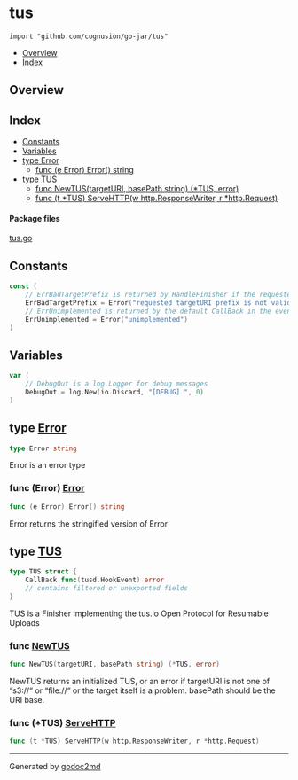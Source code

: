 

# tus
`import "github.com/cognusion/go-jar/tus"`

* [Overview](#pkg-overview)
* [Index](#pkg-index)

## <a name="pkg-overview">Overview</a>



## <a name="pkg-index">Index</a>
* [Constants](#pkg-constants)
* [Variables](#pkg-variables)
* [type Error](#Error)
  * [func (e Error) Error() string](#Error.Error)
* [type TUS](#TUS)
  * [func NewTUS(targetURI, basePath string) (*TUS, error)](#NewTUS)
  * [func (t *TUS) ServeHTTP(w http.ResponseWriter, r *http.Request)](#TUS.ServeHTTP)


#### <a name="pkg-files">Package files</a>
[tus.go](https://github.com/cognusion/go-jar/tree/master/tus/tus.go)


## <a name="pkg-constants">Constants</a>
``` go
const (
    // ErrBadTargetPrefix is returned by HandleFinisher if the requested TUS targetURL prefix does not exist
    ErrBadTargetPrefix = Error("requested targetURI prefix is not valid")
    // ErrUnimplemented is returned by the default CallBack in the even callbacks were enabled but a callback handler wasn't
    ErrUnimplemented = Error("unimplemented")
)
```

## <a name="pkg-variables">Variables</a>
``` go
var (
    // DebugOut is a log.Logger for debug messages
    DebugOut = log.New(io.Discard, "[DEBUG] ", 0)
)
```



## <a name="Error">type</a> [Error](https://github.com/cognusion/go-jar/tree/master/tus/tus.go?s=657:674#L27)
``` go
type Error string
```
Error is an error type










### <a name="Error.Error">func</a> (Error) [Error](https://github.com/cognusion/go-jar/tree/master/tus/tus.go?s=726:755#L30)
``` go
func (e Error) Error() string
```
Error returns the stringified version of Error




## <a name="TUS">type</a> [TUS](https://github.com/cognusion/go-jar/tree/master/tus/tus.go?s=860:1010#L35)
``` go
type TUS struct {
    CallBack func(tusd.HookEvent) error
    // contains filtered or unexported fields
}

```
TUS is a Finisher implementing the tus.io Open Protocol for Resumable Uploads







### <a name="NewTUS">func</a> [NewTUS](https://github.com/cognusion/go-jar/tree/master/tus/tus.go?s=2152:2205#L79)
``` go
func NewTUS(targetURI, basePath string) (*TUS, error)
```
NewTUS returns an initialized TUS, or an error if targetURI is not one of “s3://“ or “file://“ or
the target itself is a problem. basePath should be the URI base.





### <a name="TUS.ServeHTTP">func</a> (\*TUS) [ServeHTTP](https://github.com/cognusion/go-jar/tree/master/tus/tus.go?s=1096:1159#L47)
``` go
func (t *TUS) ServeHTTP(w http.ResponseWriter, r *http.Request)
```







- - -
Generated by [godoc2md](http://godoc.org/github.com/cognusion/godoc2md)
